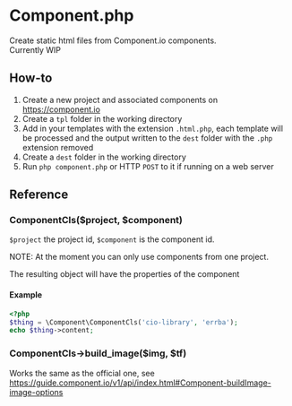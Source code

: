 # Component.php
Create static html files from Component.io components.  
Currently WIP

## How-to
1. Create a new project and associated components on https://component.io
2. Create a `tpl` folder in the working directory
  1. Add in your templates with the extension `.html.php`, each template will be processed and the output written to the `dest` folder with the `.php` extension removed
3. Create a `dest` folder in the working directory
4. Run `php component.php` or HTTP `POST` to it if running on a web server

## Reference
### ComponentCls($project, $component)
`$project` the project id, `$component` is the component id.

NOTE: At the moment you can only use components from one project.

The resulting object will have the properties of the component
#### Example
```php
<?php
$thing = \Component\ComponentCls('cio-library', 'errba');
echo $thing->content;
```

### ComponentCls->build_image($img, $tf)
Works the same as the official one, see https://guide.component.io/v1/api/index.html#Component-buildImage-image-options
